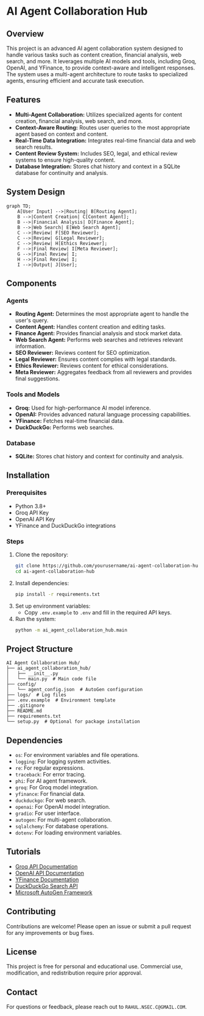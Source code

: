 # AI Agent Collaboration Hub

## Overview
This project is an advanced AI agent collaboration system designed to handle various tasks such as content creation, financial analysis, web search, and more. It leverages multiple AI models and tools, including Groq, OpenAI, and YFinance, to provide context-aware and intelligent responses. The system uses a multi-agent architecture to route tasks to specialized agents, ensuring efficient and accurate task execution.

## Features
- **Multi-Agent Collaboration:** Utilizes specialized agents for content creation, financial analysis, web search, and more.
- **Context-Aware Routing:** Routes user queries to the most appropriate agent based on context and content.
- **Real-Time Data Integration:** Integrates real-time financial data and web search results.
- **Content Review System:** Includes SEO, legal, and ethical review systems to ensure high-quality content.
- **Database Integration:** Stores chat history and context in a SQLite database for continuity and analysis.

## System Design
```mermaid
graph TD;
    A[User Input] -->|Routing| B[Routing Agent];
    B -->|Content Creation| C[Content Agent];
    B -->|Financial Analysis| D[Finance Agent];
    B -->|Web Search| E[Web Search Agent];
    C -->|Review| F[SEO Reviewer];
    C -->|Review| G[Legal Reviewer];
    C -->|Review| H[Ethics Reviewer];
    F -->|Final Review| I[Meta Reviewer];
    G -->|Final Review| I;
    H -->|Final Review| I;
    I -->|Output| J[User];
```

## Components
### Agents
- **Routing Agent:** Determines the most appropriate agent to handle the user's query.
- **Content Agent:** Handles content creation and editing tasks.
- **Finance Agent:** Provides financial analysis and stock market data.
- **Web Search Agent:** Performs web searches and retrieves relevant information.
- **SEO Reviewer:** Reviews content for SEO optimization.
- **Legal Reviewer:** Ensures content complies with legal standards.
- **Ethics Reviewer:** Reviews content for ethical considerations.
- **Meta Reviewer:** Aggregates feedback from all reviewers and provides final suggestions.

### Tools and Models
- **Groq:** Used for high-performance AI model inference.
- **OpenAI:** Provides advanced natural language processing capabilities.
- **YFinance:** Fetches real-time financial data.
- **DuckDuckGo:** Performs web searches.

### Database
- **SQLite:** Stores chat history and context for continuity and analysis.

## Installation
### Prerequisites
- Python 3.8+
- Groq API Key
- OpenAI API Key
- YFinance and DuckDuckGo integrations

### Steps
1. Clone the repository:
   ```bash
   git clone https://github.com/yourusername/ai-agent-collaboration-hub.git
   cd ai-agent-collaboration-hub
   ```
2. Install dependencies:
   ```bash
   pip install -r requirements.txt
   ```
3. Set up environment variables:
   - Copy `.env.example` to `.env` and fill in the required API keys.
4. Run the system:
   ```bash
   python -m ai_agent_collaboration_hub.main
   ```

## Project Structure
```
AI Agent Collaboration Hub/
├── ai_agent_collaboration_hub/
│   ├── __init__.py
│   └── main.py  # Main code file
├── config/
│   └── agent_config.json  # AutoGen configuration
├── logs/  # Log files
├── .env.example  # Environment template
├── .gitignore
├── README.md
├── requirements.txt
└── setup.py  # Optional for package installation
```

## Dependencies
- `os`: For environment variables and file operations.
- `logging`: For logging system activities.
- `re`: For regular expressions.
- `traceback`: For error tracing.
- `phi`: For AI agent framework.
- `groq`: For Groq model integration.
- `yfinance`: For financial data.
- `duckduckgo`: For web search.
- `openai`: For OpenAI model integration.
- `gradio`: For user interface.
- `autogen`: For multi-agent collaboration.
- `sqlalchemy`: For database operations.
- `dotenv`: For loading environment variables.

## Tutorials
- [Groq API Documentation](https://groq.com/docs)
- [OpenAI API Documentation](https://openai.com/docs)
- [YFinance Documentation](https://pypi.org/project/yfinance/)
- [DuckDuckGo Search API](https://duckduckgo.com/api)
- [Microsoft AutoGen Framework](https://github.com/microsoft/autogen)

## Contributing
Contributions are welcome! Please open an issue or submit a pull request for any improvements or bug fixes.

## License
This project is free for personal and educational use. Commercial use, modification, and redistribution require prior approval.

## Contact
For questions or feedback, please reach out to `RAHUL.NSEC.C@GMAIL.COM`. 
